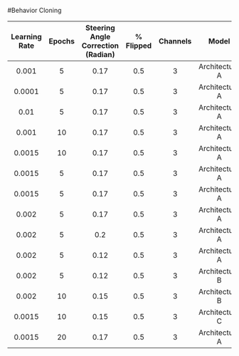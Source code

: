 #Behavior Cloning

|  Learning Rate | Epochs | Steering Angle Correction (Radian) | % Flipped | Channels | Model | Driving Quality Track 1 | Time on Track2 | Validation Loss | Validation Accuracy | Test Score Accuracy |
|  :------: | :------: | :------: | :------: | :------: | :------: | :------: | :------: | :------: | :------: | :------: |
|  0.001 | 5 | 0.17 | 0.5 | 3 | Architecture A | Drunk | 1 minute | 0.014 | 0.175 | 0.186 |
|  0.0001 | 5 | 0.17 | 0.5 | 3 | Architecture A | Accident | 10 seconds | 0.0141 | 0.1773 | 0.186 |
|  0.01 | 5 | 0.17 | 0.5 | 3 | Architecture A | Accident | 4 seconds | 0.0416 | 0.1773 | 0.186 |
|  0.001 | 10 | 0.17 | 0.5 | 3 | Architecture A | Accident | 5 seconds | 0.0136 | 0.1742 | 0.186 |
|  0.0015 | 10 | 0.17 | 0.5 | 3 | Architecture A | Accident | 25 seconds | 0.0124 | 0.1803 | 0.186 |
|  0.0015 | 5 | 0.17 | 0.5 | 3 | Architecture A | Novice | 3 minutes | 0.01041 | 0.1856 | 0.186 |
|  0.0015 | 5 | 0.17 | 0.5 | 3 | Architecture A | Novice | 3 minutes | 0.0149 | 0.1773 | 0.186 |
|  0.002 | 5 | 0.17 | 0.5 | 3 | Architecture A | Novice++ | 5 seconds | 0.014 | 0.1818 | 0.186 |
|  0.002 | 5 | 0.2 | 0.5 | 3 | Architecture A | Accident | 5 seconds | 0.0144 | 0.178 | 0.186 |
|  0.002 | 5 | 0.12 | 0.5 | 3 | Architecture A | Accident | 5 seconds | 0.0158 | 0.1826 | 0.186 |
|  0.002 | 5 | 0.12 | 0.5 | 3 | Architecture B | Novice | 10 seconds | 0.145 | 0.1924 | 0.186 |
|  0.002 | 10 | 0.15 | 0.5 | 3 | Architecture B | Accident | 5 seconds | 0.0164 | 0.178 | 0.186 |
|  0.0015 | 10 | 0.15 | 0.5 | 3 | Architecture C | Accident | 5 seconds | 0.0377 | 0.178 | 0.186 |
|  0.0015 | 20 | 0.17 | 0.5 | 3 | Architecture A | Accident | 5 seconds | 0.153 | 0.1689 | 0.186 |
